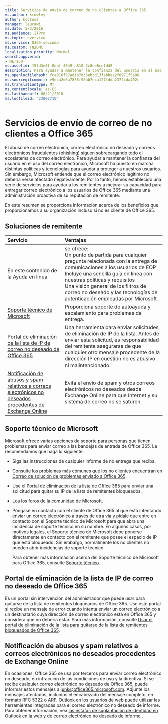 ```yaml
---
title: Servicios de envío de correo de no clientes a Office 365
ms.author: krowley
author: kccross
manager: laurawi
ms.date: 5/2/2016
ms.audience: ITPro
ms.topic: overview
ms.service: O365-seccomp
ms.custom: TN2DMC
localization_priority: Normal
search.appverid:
- MET150
ms.assetid: 19fd3e0f-8dbf-4049-a810-2c8ee6cefd48
description: Para ayudar a mantener la confianza del usuario en el uso del correo electrónico, Microsoft ha puesto en marcha distintas políticas y tecnologías para ayudar a proteger a nuestros usuarios.
ms.openlocfilehash: fca916f57ad1b7dc6ebcd13fabbea2f0971f5a00
ms.sourcegitcommit: e9dca2d6a7838f98bb7eca127fdda2372cda402c
ms.translationtype: MT
ms.contentlocale: es-ES
ms.lasthandoff: 08/21/2018
ms.locfileid: "23002710"
---
```

# <a name="services-for-non-customers-sending-mail-to-office-365"></a>Servicios de envío de correo de no clientes a Office 365
  
El abuso de correo electrónico, correo electrónico no deseado y correos electrónicos fraudulentos (phishing) siguen sobrecargando todo el ecosistema de correo electrónico. Para ayudar a mantener la confianza del usuario en el uso del correo electrónico, Microsoft ha puesto en marcha distintas políticas y tecnologías para ayudar a proteger a nuestros usuarios. Sin embargo, Microsoft entiende que el correo electrónico legítimo no debería verse afectado negativamente. Por lo tanto, hemos establecido una serie de servicios para ayudar a los remitentes a mejorar su capacidad para entregar correo electrónico a los usuarios de Office 365 mediante una administración proactiva de su reputación de remitente.
  
En este resumen se proporciona información acerca de los beneficios que proporcionamos a su organización incluso si no es cliente de Office 365.
  
## <a name="sender-solutions"></a>Soluciones de remitente
<a name="sectionSection0"> </a>

|**Servicio**|**Ventajas**|
|:-----|:-----|
|En este contenido de la Ayuda en línea  <br/> | se ofrece:  <br/>  Un punto de partida para cualquier pregunta relacionada con la entrega de comunicaciones a los usuarios de EOP  <br/>  Incluye una sencilla guía en línea con nuestras políticas y requisitos  <br/>  Una visión general de los filtros de correo no deseado y las tecnologías de autenticación empleadas por Microsoft  <br/> |
|[Soporte técnico de Microsoft](services-for-non-customers.md#AboutSupport) <br/> |Proporciona soporte de autoayuda y escalamiento para problemas de entrega.  <br/> |
|[Portal de eliminación de la lista de IP de correo no deseado de Office 365](services-for-non-customers.md#DelistPortal) <br/> |Una herramienta para enviar solicitudes de eliminación de IP de la lista. Antes de enviar esta solicitud, es responsabilidad del remitente asegurarse de que cualquier otro mensaje procedente de la dirección IP en cuestión no es abusivo ni malintencionado.  <br/> |
|[Notificación de abusos y spam relativos a correos electrónicos no deseados procedentes de Exchange Online](services-for-non-customers.md#ReportOurJunk) <br/> |Evita el envío de spam y otros correos electrónicos no deseados desde Exchange Online para que Internet y su sistema de correo no se saturen.  <br/> |
   
## <a name="microsoft-support"></a>Soporte técnico de Microsoft
<a name="AboutSupport"> </a>

Microsoft ofrece varias opciones de soporte para personas que tienen problemas para enviar correo a las bandejas de entrada de Office 365. Le recomendamos que haga lo siguiente:
  
- Siga las instrucciones de cualquier informe de no entrega que reciba.
    
- Consulte los problemas más comunes que los no clientes encuentran en [Correo de solución de problemas enviado a Office 365](troubleshooting-mail-sent-to-office-365.md).
    
- Use el [Portal de eliminación de la lista de Office 365](https://sender.office.com) para enviar una solicitud para quitar su IP de la lista de remitentes bloqueados. 
    
- Lea los [foros de la comunidad de Microsoft](https://community.office365.com/en-us/f/).
    
- Póngase en contacto con el cliente de Office 365 al que está intentando enviar un correo electrónico a través de otra vía y pídale que entre en contacto con el Soporte técnico de Microsoft para que abra una incidencia de soporte técnico en su nombre. En algunos casos, por motivos legales, el Soporte técnico de Microsoft debe ponerse directamente en contacto con el remitente que posee el espacio de IP que está bloqueado. Sin embargo, normalmente los no clientes no pueden abrir incidencias de soporte técnico.
    
     Para obtener más información acerca del Soporte técnico de Microsoft para Office 365, consulte [Soporte técnico](https://technet.microsoft.com/library/office-365-support.aspx).
    
## <a name="office-365-anti-spam-ip-delist-portal"></a>Portal de eliminación de la lista de IP de correo no deseado de Office 365
<a name="DelistPortal"> </a>

Es un portal sin intervención del administrador que puede usar para quitarse de la lista de remitentes bloqueados de Office 365. Use este portal si recibe un mensaje de error cuando intenta enviar un correo electrónico a un destinatario cuya dirección de correo electrónico está en Office 365 y considera que no debería estar. Para más información, consulte [Usar el portal de eliminación de la lista para quitarse de la lista de remitentes bloqueados de Office 365](use-the-delist-portal-to-remove-yourself-from-the-office-365-blocked-senders-lis.md).
  
## <a name="abuse-and-spam-reporting-for-junk-email-originating-from-exchange-online"></a>Notificación de abusos y spam relativos a correos electrónicos no deseados procedentes de Exchange Online
<a name="ReportOurJunk"> </a>

En ocasiones, Office 365 se usa por terceros para enviar correo electrónico no deseado, en infracción de las condiciones de uso y la directiva. Si se recibe cualquier correo electrónico no deseado de Office 365, puede informar estos mensajes a [junk@office365.microsoft.com](mailto:junk@office365.microsoft.com). Adjunte los mensajes afectados, incluidos el encabezado del mensaje completo, en formato RFC 5322 o ARF. Outlook en los usuarios de web puede utilizar las herramientas integradas para el correo electrónico no deseado de informe. Para obtener información, vea [las estafas de suplantación de identidad en Outlook en la web y de correo electrónico no deseado de informe ](report-junk-email-and-phishing-scams-in-outlook-on-the-web-eop.md).
  

